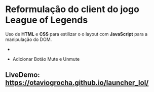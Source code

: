 # Reformulação do client do jogo League of Legends

Uso de **HTML** e **CSS** para estilizar o o layout com **JavaScript** para a manipulação do DOM.

- 

- Adicionar Botão Mute e Unmute

## LiveDemo: https://otaviogrocha.github.io/launcher_lol/
